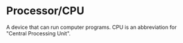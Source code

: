 # Processor/CPU

A device that can run computer programs.
CPU is an abbreviation for "Central Processing Unit".
